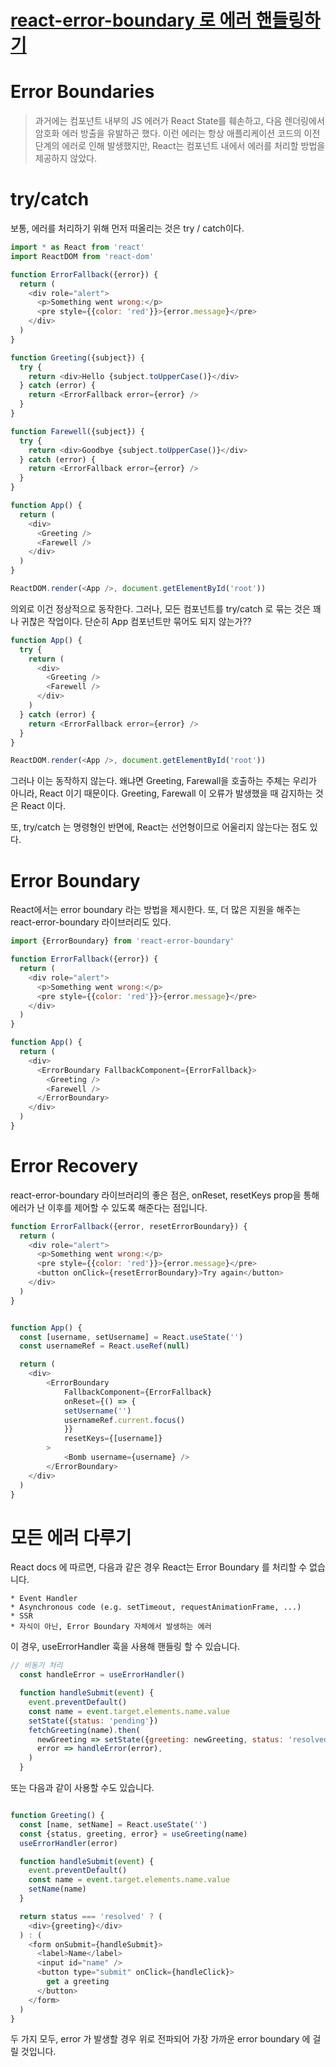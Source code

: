 # [react-error-boundary 로 에러 핸들링하기](https://kentcdodds.com/blog/use-react-error-boundary-to-handle-errors-in-react)



# Error Boundaries

> 과거에는 컴포넌트 내부의 JS 에러가 React State를 훼손하고, 다음 렌더링에서 암호화 에러 방출을 유발하곤 했다. 이런 에러는 항상 애플리케이션 코드의 이전 단계의 에러로 인해 발생했지만, React는 컴포넌트 내에서 에러를 처리할 방법을 제공하지 않았다.


# try/catch

보통, 에러를 처리하기 위해 먼저 떠올리는 것은 try / catch이다.

```js
import * as React from 'react'
import ReactDOM from 'react-dom'

function ErrorFallback({error}) {
  return (
    <div role="alert">
      <p>Something went wrong:</p>
      <pre style={{color: 'red'}}>{error.message}</pre>
    </div>
  )
}

function Greeting({subject}) {
  try {
    return <div>Hello {subject.toUpperCase()}</div>
  } catch (error) {
    return <ErrorFallback error={error} />
  }
}

function Farewell({subject}) {
  try {
    return <div>Goodbye {subject.toUpperCase()}</div>
  } catch (error) {
    return <ErrorFallback error={error} />
  }
}

function App() {
  return (
    <div>
      <Greeting />
      <Farewell />
    </div>
  )
}

ReactDOM.render(<App />, document.getElementById('root'))
```

의외로 이건 정상적으로 동작한다.
그러나, 모든 컴포넌트를 try/catch 로 묶는 것은 꽤나 귀찮은 작업이다. 단순히 App 컴포넌트만 묶어도 되지 않는가??

```js
function App() {
  try {
    return (
      <div>
        <Greeting />
        <Farewell />
      </div>
    )
  } catch (error) {
    return <ErrorFallback error={error} />
  }
}

ReactDOM.render(<App />, document.getElementById('root'))
```

그러나 이는 동작하지 않는다. 왜냐면 Greeting, Farewall을 호출하는 주체는 우리가 아니라, React 이기 때문이다. Greeting, Farewall 이 오류가 발생했을 때 감지하는 것은 React 이다.

또, try/catch 는 명령형인 반면에, React는 선언형이므로 어울리지 않는다는 점도 있다.


# Error Boundary

React에서는 error boundary 라는 방법을 제시한다. 또, 더 많은 지원을 해주는 react-error-boundary 라이브러리도 있다.

```js
import {ErrorBoundary} from 'react-error-boundary'

function ErrorFallback({error}) {
  return (
    <div role="alert">
      <p>Something went wrong:</p>
      <pre style={{color: 'red'}}>{error.message}</pre>
    </div>
  )
}

function App() {
  return (
    <div>
      <ErrorBoundary FallbackComponent={ErrorFallback}>
        <Greeting />
        <Farewell />
      </ErrorBoundary>
    </div>
  )
}
```


# Error Recovery

react-error-boundary 라이브러리의 좋은 점은, onReset, resetKeys prop을 통해 에러가 난 이후를 제어할 수 있도록 해준다는 점입니다.

```js
function ErrorFallback({error, resetErrorBoundary}) {
  return (
    <div role="alert">
      <p>Something went wrong:</p>
      <pre style={{color: 'red'}}>{error.message}</pre>
      <button onClick={resetErrorBoundary}>Try again</button>
    </div>
  )
}


function App() {
  const [username, setUsername] = React.useState('')
  const usernameRef = React.useRef(null)

  return (
    <div>
        <ErrorBoundary
            FallbackComponent={ErrorFallback}
            onReset={() => {
            setUsername('')
            usernameRef.current.focus()
            }}
            resetKeys={[username]}
        >
            <Bomb username={username} />
        </ErrorBoundary>
    </div>
  )
}
```

# 모든 에러 다루기

React docs 에 따르면, 다음과 같은 경우 React는 Error Boundary 를 처리할 수 없습니다.

```
* Event Handler
* Asynchronous code (e.g. setTimeout, requestAnimationFrame, ...)
* SSR
* 자식이 아닌, Error Boundary 자체에서 발생하는 에러
```

이 경우, useErrorHandler 훅을 사용해 핸들링 할 수 있습니다.


```js
// 비동기 처리
  const handleError = useErrorHandler()

  function handleSubmit(event) {
    event.preventDefault()
    const name = event.target.elements.name.value
    setState({status: 'pending'})
    fetchGreeting(name).then(
      newGreeting => setState({greeting: newGreeting, status: 'resolved'}),
      error => handleError(error),
    )
  }
```

또는 다음과 같이 사용할 수도 있습니다.
```js

function Greeting() {
  const [name, setName] = React.useState('')
  const {status, greeting, error} = useGreeting(name)
  useErrorHandler(error)

  function handleSubmit(event) {
    event.preventDefault()
    const name = event.target.elements.name.value
    setName(name)
  }

  return status === 'resolved' ? (
    <div>{greeting}</div>
  ) : (
    <form onSubmit={handleSubmit}>
      <label>Name</label>
      <input id="name" />
      <button type="submit" onClick={handleClick}>
        get a greeting
      </button>
    </form>
  )
}
```

두 가지 모두, error 가 발생할 경우 위로 전파되어 가장 가까운 error boundary 에 걸릴 것입니다.